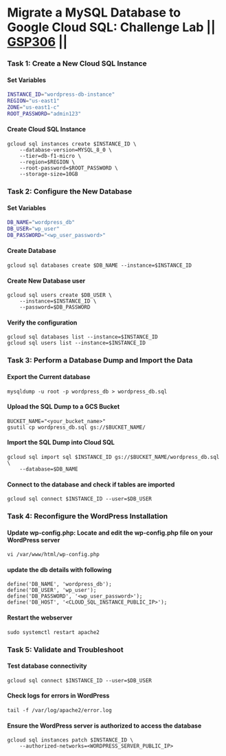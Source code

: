 # Migrate a MySQL Database to Google Cloud SQL: Challenge Lab || [GSP306](https://www.cloudskillsboost.google/focuses/1740?parent=catalog) ||

### Task 1: Create a New Cloud SQL Instance ###

#### Set Variables ####
```bash
INSTANCE_ID="wordpress-db-instance"
REGION="us-east1"
ZONE="us-east1-c"
ROOT_PASSWORD="admin123"
```
#### Create Cloud SQL Instance ####

```
gcloud sql instances create $INSTANCE_ID \
    --database-version=MYSQL_8_0 \
    --tier=db-f1-micro \
    --region=$REGION \
    --root-password=$ROOT_PASSWORD \
    --storage-size=10GB
```
### Task 2: Configure the New Database ###
#### Set Variables ####
``` bash
DB_NAME="wordpress_db"
DB_USER="wp_user"
DB_PASSWORD="<wp_user_password>"
```
#### Create Database ####
```
gcloud sql databases create $DB_NAME --instance=$INSTANCE_ID
```
#### Create New Database user ####
```
gcloud sql users create $DB_USER \
    --instance=$INSTANCE_ID \
    --password=$DB_PASSWORD
```
#### Verify the configuration ####
```
gcloud sql databases list --instance=$INSTANCE_ID
gcloud sql users list --instance=$INSTANCE_ID
```
### Task 3: Perform a Database Dump and Import the Data ###
#### Export the Current database ####
```
mysqldump -u root -p wordpress_db > wordpress_db.sql
```

#### Upload the SQL Dump to a GCS Bucket ####
```
BUCKET_NAME="<your_bucket_name>"
gsutil cp wordpress_db.sql gs://$BUCKET_NAME/
```
#### Import the SQL Dump into Cloud SQL ####
```
gcloud sql import sql $INSTANCE_ID gs://$BUCKET_NAME/wordpress_db.sql \
    --database=$DB_NAME
```
#### Connect to the database and check if tables are imported ####
```
gcloud sql connect $INSTANCE_ID --user=$DB_USER
```
### Task 4: Reconfigure the WordPress Installation ###
#### Update wp-config.php: Locate and edit the wp-config.php file on your WordPress server ####
```
vi /var/www/html/wp-config.php
```
#### update the db details with following ####
```
define('DB_NAME', 'wordpress_db');
define('DB_USER', 'wp_user');
define('DB_PASSWORD', '<wp_user_password>');
define('DB_HOST', '<CLOUD_SQL_INSTANCE_PUBLIC_IP>');
```
#### Restart the webserver ####
```
sudo systemctl restart apache2
```
### Task 5: Validate and Troubleshoot ###

#### Test database connectivity ####
```
gcloud sql connect $INSTANCE_ID --user=$DB_USER
```
#### Check logs for errors in WordPress ####
```
tail -f /var/log/apache2/error.log
```

#### Ensure the WordPress server is authorized to access the database ####
```
gcloud sql instances patch $INSTANCE_ID \
    --authorized-networks=<WORDPRESS_SERVER_PUBLIC_IP>
```
